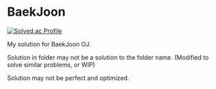 # BaekJoon

[![Solved.ac Profile](http://mazassumnida.wtf/api/v2/generate_badge?boj=drash99)](https://solved.ac/drash99/)

My solution for BaekJoon OJ.

Solution in folder may not be a solution to the folder name. (Modified to solve similar problems, or WIP)

Solution may not be perfect and optimized.

